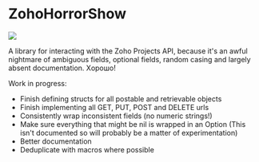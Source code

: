 # ZohoHorrorShow

![](https://travis-ci.org/Xymist/zohohorrorshow.svg?branch=master)

A library for interacting with the Zoho Projects API, because it's an awful nightmare of ambiguous fields,
optional fields, random casing and largely absent documentation. Xорошо́!

Work in progress:

- Finish defining structs for all postable and retrievable objects
- Finish implementing all GET, PUT, POST and DELETE urls
- Consistently wrap inconsistent fields (no numeric strings!)
- Make sure everything that might be nil is wrapped in an Option (This isn't documented so will probably be a matter of experimentation)
- Better documentation
- Deduplicate with macros where possible
